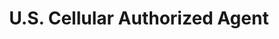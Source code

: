 ---
title: "U.S. Cellular Authorized Agent"
url: /pryor-creek/u-s-cellular-authorized-agent/
shop: Handy
---